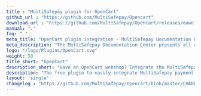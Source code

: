 ```yaml
---
title : "MultiSafepay plugin for OpenCart"
github_url : "https://github.com/MultiSafepay/Opencart"
download_url : "https://github.com/MultiSafepay/Opencart/releases/download/2.3.0/Plugin_OpenCart_2.3.0.zip"
manual: "."
faq: "."
meta_title: "OpenCart plugin integration - MultiSafepay Documentation Center"
meta_description: "The MultiSafepay Documentation Center presents all relevant information about our Plugins and API. You can also find support pages for Payment Methods, Tools and General Questions as well as the contact details of our Support and Integration Teams."
logo: "/logo/Plugins/OpenCart.svg"
weight: 50
title_short: "OpenCart"
description_short: "Have an OpenCart webshop? Integrate the MultiSafepay payment solutions into your OpenCart webshop with our free plugin."
description: "The free plugin to easily integrate MultiSafepay payment solutions into your OpenCart webshop."
layout: 'single'
changelog : "https://github.com/MultiSafepay/Opencart/blob/master/CHANGELOG.md"
---
```



